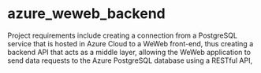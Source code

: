 # azure_weweb_backend
Project requirements include creating a connection from a PostgreSQL service that is hosted in Azure Cloud to a WeWeb front-end,  thus creating a backend API that acts as a middle layer, allowing the WeWeb application to send data requests to the Azure PostgreSQL database using a RESTful API, 
